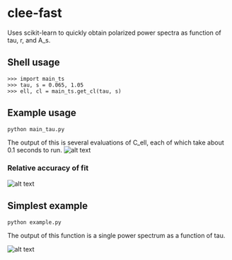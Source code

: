 # clee-fast
Uses scikit-learn to quickly obtain polarized power spectra as function of tau, r, and A_s.

## Shell usage
```
>>> import main_ts
>>> tau, s = 0.065, 1.05
>>> ell, cl = main_ts.get_cl(tau, s)
```

## Example usage
```
python main_tau.py
```
The output of this is several evaluations of C_ell, each of which take about 0.1 seconds to run.
![alt text](https://github.com/pqrs6/clee-fast/blob/master/plots/tau_example.png "dummy text")

### Relative accuracy of fit
![alt text](https://github.com/pqrs6/clee-fast/blob/master/plots/estimate_accuracy.png "dummy text")



## Simplest example
```
python example.py
```
The output of this function is a single power spectrum as a function of tau.

![alt text](https://github.com/pqrs6/clee-fast/blob/master/plots/simplest.png "dummy text")
